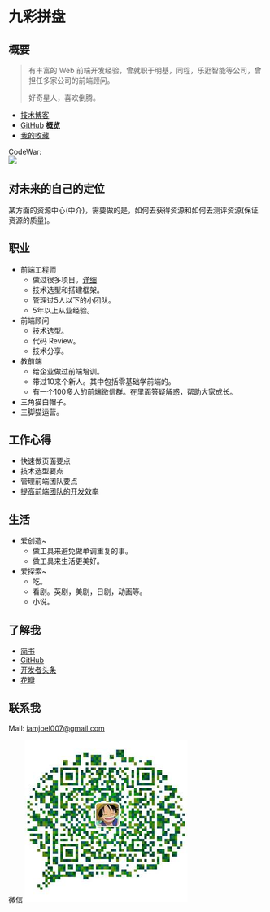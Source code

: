 # 九彩拼盘
## 概要
> 有丰富的 Web 前端开发经验，曾就职于明基，同程，乐逛智能等公司，曾担任多家公司的前端顾问。
> 
> 好奇星人，喜欢倒腾。


* [技术博客](http://www.jianshu.com/u/EhUmA3)
* [GitHub](https://github.com/iamjoel/) **[概览](https://hacknical.com/iamjoel/github?locale=zh)**
* [我的收藏](https://github.com/iamjoel/my-treasure)

CodeWar:  
![](https://www.codewars.com/users/joel/badges/large)

## 对未来的自己的定位
某方面的资源中心(中介)，需要做的是，如何去获得资源和如何去测评资源(保证资源的质量)。

## 职业
* 前端工程师
  * 做过很多项目。[详细](project)
  * 技术选型和搭建框架。
  * 管理过5人以下的小团队。
  * 5年以上从业经验。
* 前端顾问
  * 技术选型。
  * 代码 Review。
  * 技术分享。
* 教前端
  * 给企业做过前端培训。
  * 带过10来个新人。其中包括零基础学前端的。
  * 有一个100多人的前端微信群。在里面答疑解惑，帮助大家成长。
* 三角猫白帽子。
* 三脚猫运营。

## 工作心得
* 快速做页面要点
* 技术选型要点
* 管理前端团队要点
* [提高前端团队的开发效率](frontend/improve-group.md)

## 生活
* 爱创造~
  * 做工具来避免做单调重复的事。
  * 做工具来生活更美好。
* 爱探索~
  * 吃。
  * 看剧。英剧，美剧，日剧，动画等。
  * 小说。

## 了解我
* [简书](http://www.jianshu.com/u/EhUmA3)
* [GitHub](https://github.com/iamjoel/)
* [开发者头条](https://toutiao.io/u/195375/subjects)
* [花瓣](http://huaban.com/ikdlmmdig4/)

## 联系我
Mail: iamjoel007@gmail.com

微信
![微信](contact/wechat.jpg)